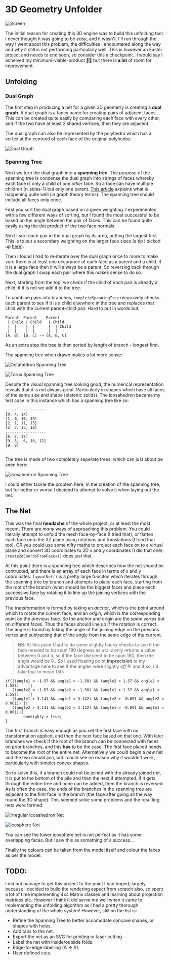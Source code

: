 # 3D Geometry Unfolder

![Screen](../img/unfolder.png)

The initial reason for creating this 3D engine was to build this unfolding tool. I never thought it was going to be _easy_, and it wasn't. I'll run through the way I went about this problem, the difficulties I encountered along the way and why it still is not performing particularly well. This is however an Easter project and needs to end soon, so consider this a checkpoint.. I would say I acheived my minimum-viable-product :man_shrugging: but there is __a lot__ of room for improvement.

## Unfolding

### Dual Graph

The first step in producing a net for a given 3D geometry is creating a __dual graph__. A dual graph is a fancy name for creating pairs of adjacent faces. This can be created quite easily by comparing each face with every other, and if the two have at least 2 shared vertices, then they are adjacent.

The dual graph can also be represented by the polyhedra which has a vertex at the centroid of each face of the original polyhedra:

![Dual Graph](../img/dualgraph.png)

### Spanning Tree

Next we turn the dual graph into a __spanning tree__. The purpose of the spanning tree is condense the dual graph into strings of faces whereby each face is only a child of _one other_ face. So a face can have multiple children (n_sides-1) but only one parent. [This article](https://algorithms.tutorialhorizon.com/graph-find-cycle-in-undirected-graph-using-disjoint-set-union-find/) explains what is happening quite well (in graph theory terms). The spanning tree should include all faces only once.

First you sort the dual graph based on a given weighting. I experimented with a few different ways of sorting, but I found the most successful to be based on the angle between the pair of faces. This can be found quite easily using the dot product of the two face normals.

Next I sort each pair in the dual graph by its area, putting the largest first. This is to put a secondary weighting on the larger face sizes (a tip I picked up [here](https://houdinigubbins.wordpress.com/2017/05/12/unfolding-geometry/)).

Then I found I had to re-iterate over the dual graph once to more to make sure there is at least one occurance of each face as a parent and a child. If it is a large face then it will always be a parent. So reversing back through the dual graph I swap each pair where this makes sense to do so.

Next, starting from the top, we check if the child of each pair is already a child; if it is not we add it to the tree.

To combine pairs into branches, `completeSpanningTree` recursively checks each parent to see if it is a child elsewhere in the tree and replaces that child with the current parent-child pair. Hard to put in words but:

```
Parent  Parent    Parent  
 | Child | Child   | Child
 |  |    |  |      |  | Child
 |  |    |  |      |  |  |
[A, B], [B, C] -> [A, B, C]
```

As an extra step the tree is then sorted by length of branch - longest first.

The spanning tree when drawn makes a lot more sense:

![Octahedron Spanning Tree](../img/spanningtree1.png)

![Torus Spanning Tree](../img/spanningtree2.png)

Despite the _visual_ spanning tree looking good, the numerical representation reveals that it is not always great. Particularly in shapes which have all faces of the same size and shape (platonic solids). The icosahedron became my test case in this instance which has a spanning tree like so:

```
------------------
[0, 4, 14]
[1, 0, 10, 19]
[2, 1, 11, 15]
[2, 3, 13, 18]
------------------
[6, 7, 17]
[9, 5,  6, 16, 12]
[9, 8]
------------------
```

The tree is made of two completely seperate trees, which can just about be seen here:

![Icosahedron Spanning Tree](../img/spanningtree3.png)

I could either tackle the problem here, in the creation of the spanning tree, but for better or worse I decided to attempt to solve it when laying out the net.

## The Net

This was the final __headache__ of the whole project, or at least the most recent. There are _many_ ways of approaching this problem. You could literally attempt to unfold the mesh face-by-face (I tried that), or flatten each face onto the XZ plane using rotations and translations (I tried that too), OR you could use some nifty maths to project each face on to a virtual plane and convert 3D coordinates to 2D x and y coordinates (I did that one). `create2dCoordsFromFaces()` does just that.

At this point there is a spanning tree which describes how the net should be contructed, and there is an array of each face in terms of x and y coordinates. `layoutNet()` is a pretty large funciton which iterates through the spanning tree by branch and attempts to place each face, starting from the root of the branch (what should be the biggest face) and place each successive face by rotating it to line up the joining vertices with the previous face.

The transformation is formed by taking an _anchor_, which is the point around which to rotate the current face, and an _origin_, which is the corresponding point on the previous face. So the anchor and origin are the _same vertex_ but on different faces. Thus the faces should line up if the rotation is correct. The angle is found by taking the angle of the joining edge on the previous vertex and subtracting that of the angle from the same edge of the current.

> NB: At this point I had to do some slightly hacky checks to see if the face needed to be spun 180 degrees as `atan2` only returns a value between 0 and &pi;, so if the face _did_ need to be spun 180, then the angle would be 0.. So I used floating point __imprecision__ to my advantage here to see if the angles were slightly _off_ PI and if so, I'd take that to mean 180:

```
if(((angle1 < -1.57 && angle1 > -1.58) && (angle2 > 1.57 && angle2 < 1.58))    ||
   ((angle2 < -1.57 && angle2 > -1.58) && (angle1 > 1.57 && angle1 < 1.58))    ||
   ((angle1 > 3.141 && angle1 < 3.142) && (angle2 > -0.001 && angle2 < 0.001)) ||
   ((angle2 > 3.141 && angle2 < 3.142) && (angle1 > -0.001 && angle1 < 0.001)){
        oneeighty = true;
}
```

The first branch is easy enough as you set the first face with no transformation applied, and then the next face based on that one. With later branches we check if the root of the branch can be connected with faces on prior branches, and this __has__ to be the case. The first face placed needs to become the root of the entire net. Alternatively we could begin a _new_ net and the two should join, but I could see no reason why it wouldn't work, particularly with simpler convex shapes.

So to solve this, if a branch could not be joined with the already joined net, it is put to the bottom of the pile and then the next if attempted. If it gets through the entire tree and none can be added, then the branch is reversed. As is often the case, the ends of the branches in the spanning tree are adjacent to the first face in the branch (the face after going all the way round the 3D shape). This seemed solve some problems and the resulting nets were formed:

![Irregular Icosahedron Net](../img/net1.png)

![Icosphere Net](../img/net2.png)

You can see the lower icosphere net is not perfect as it has some overlapping faces. But I saw this as something of a success...

Finally the colours can be taken from the model itself and colour the faces as per the model.

## TODO:

I did not manage to get this project to the point I had hoped, largely because I decided to build the rendering aspect from scratch also, so spent a lot of time implementing 4x4 Matrix classes and learning about projection matrices etc. However I think it did serve me well when it came to implementing the unfolding algorithm as I had a pretty thorough understanding of the whole system! However, still on the list is:

- Refine the Spanning Tree to better accomodate concave shapes, or shapes with holes.
- Add tabs to the net.
- Export the net as an SVG for printing or laser cutting.
- Label the net with inside/outside folds. 
- Edge-to-edge labelling (A -> A).
- User defined cuts.
